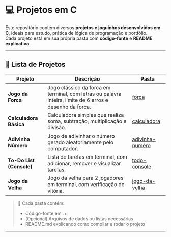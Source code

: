 # 💻 Projetos em C 

Este repositório contém diversos **projetos e joguinhos desenvolvidos em C**, ideais para estudo, prática de lógica de programação e portfólio.  
Cada projeto está em sua própria pasta com **código-fonte** e **README explicativo**.

---

## 📂 Lista de Projetos

| Projeto | Descrição | Pasta |
|---------|-----------|-------|
| **Jogo da Forca** | Jogo clássico da forca em terminal, com letras ou palavra inteira, limite de 6 erros e desenho da forca. | [forca](./forca) |
| **Calculadora Básica** | Calculadora simples que realiza soma, subtração, multiplicação e divisão. | [calculadora](./calculadora) |
| **Adivinha Número** | Jogo de adivinhar o número gerado aleatoriamente pelo computador. | [adivinha-numero](./adivinha-numero) |
| **To-Do List (Console)** | Lista de tarefas em terminal, com adicionar, remover e visualizar tarefas. | [todo-console](./todo-console) |
| **Jogo da Velha** | Jogo da velha para 2 jogadores em terminal, com verificação de vitória. | [jogo-da-velha](./jogo-da-velha) |

> 📌 Cada pasta contém:
> - Código-fonte em `.c`  
> - (Opcional) Arquivos de dados ou listas necessárias  
> - README.md explicando como compilar e rodar o projeto  

---

